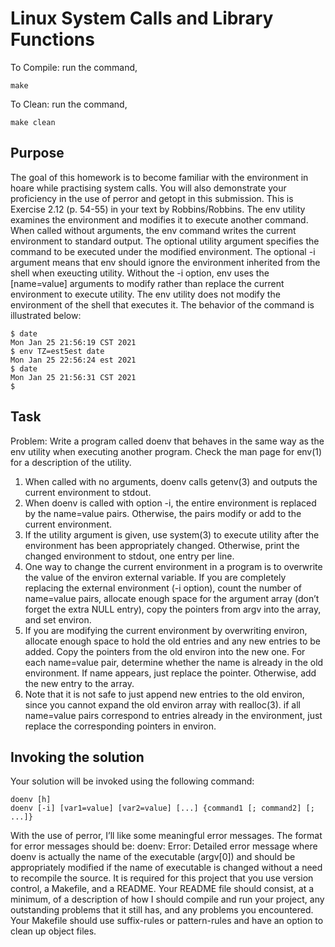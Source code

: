 # Linux System Calls and Library Functions
To Compile: run the command,
```
make
```
To Clean: run the command,
```
make clean
```
## Purpose
The goal of this homework is to become familiar with the environment in hoare while practising system calls. You will also demonstrate your proficiency in the use of perror and getopt in this submission. This is Exercise 2.12 (p. 54-55) in your text by Robbins/Robbins.
The env utility examines the environment and modifies it to execute another command. When called without arguments, the env command writes the current environment to standard output. The optional utility argument specifies the command to be executed under the modified environment. The optional -i argument means that env should ignore the environment inherited from the shell when exeucting utility. Without the -i option, env uses the [name=value] arguments to modify rather than replace the current environment to execute utility. The env utility does not modify the environment of the shell that executes it. The behavior of the command is illustrated below:
```
$ date
Mon Jan 25 21:56:19 CST 2021
$ env TZ=est5est date
Mon Jan 25 22:56:24 est 2021
$ date
Mon Jan 25 21:56:31 CST 2021
$
```
## Task
Problem: Write a program called doenv that behaves in the same way as the env utility when executing another program.
Check the man page for env(1) for a description of the utility.
1. When called with no arguments, doenv calls getenv(3) and outputs the current environment to stdout.
2. When doenv is called with option -i, the entire environment is replaced by the name=value pairs. Otherwise, the pairs modify or add to the current environment.
3. If the utility argument is given, use system(3) to execute utility after the environment has been appropriately changed. Otherwise, print the changed environment to stdout, one entry per line.
4. One way to change the current environment in a program is to overwrite the value of the environ external variable. If you are completely replacing the external environment (-i option), count the number of name=value pairs, allocate enough space for the argument array (don’t forget the extra NULL entry), copy the pointers from argv into the array, and set environ.
5. If you are modifying the current environment by overwriting environ, allocate enough space to hold the old entries and any new entries to be added. Copy the pointers from the old environ into the new one. For each name=value pair, determine whether the name is already in the old environment. If name appears, just replace the pointer. Otherwise, add the new entry to the array.
6. Note that it is not safe to just append new entries to the old environ, since you cannot expand the old environ array with realloc(3). if all name=value pairs correspond to entries already in the environment, just replace the corresponding pointers in environ.
## Invoking the solution
Your solution will be invoked using the following command:
```
doenv [h]
doenv [-i] [var1=value] [var2=value] [...] {command1 [; command2] [; ...]}
```
With the use of perror, I’ll like some meaningful error messages. The format for error messages should be: doenv: Error: Detailed error message
where doenv is actually the name of the executable (argv[0]) and should be appropriately modified if the name of executable is changed without a need to recompile the source.
It is required for this project that you use version control, a Makefile, and a README. Your README file should consist, at a minimum, of a description of how I should compile and run your project, any outstanding problems that it still has, and any problems you encountered. Your Makefile should use suffix-rules or pattern-rules and have an option to clean up object files.

